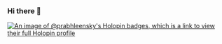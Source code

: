 ### Hi there 👋
[![An image of @prabhleensky's Holopin badges, which is a link to view their full Holopin profile](https://holopin.me/prabhleensky)](https://holopin.io/@prabhleensky)
<!--
**Prabhleen-Sky/Prabhleen-Sky** is a ✨ _special_ ✨ repository because its `README.md` (this file) appears on your GitHub profile.

Here are some ideas to get you started:

- 🔭 I’m currently working on ...
- 🌱 I’m currently learning ...
- 👯 I’m looking to collaborate on ...
- 🤔 I’m looking for help with ...
- 💬 Ask me about ...
- 📫 How to reach me: ...
- 😄 Pronouns: ...
- ⚡ Fun fact: ...
-->
